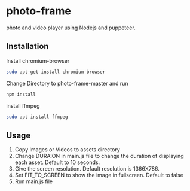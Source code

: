# photo-frame

photo and video player using Nodejs and puppeteer.

## Installation
Install chromium-browser

```bash
sudo apt-get install chromium-browser
```
Change Directory to photo-frame-master
and run
```bash
npm install
```
install ffmpeg

```bash
sudo apt install ffmpeg
```

## Usage
1. Copy Images or Videos to assets directory
2. Change DURAION in main.js file to change the duration of displaying each asset.
    Default to 10 seconds.
3. Give the screen resolution. Default resolution is 1366X786.
4. Set FIT_TO_SCREEN to show the image in fullscreen. Default to false
3. Run main.js file
